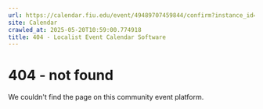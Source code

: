 ```yaml
---
url: https://calendar.fiu.edu/event/49489707459844/confirm?instance_id=49489707477262&return=https%3A%2F%2Fcalendar.fiu.edu%2Fcalendar%3Fevent_types%255B%255D%3D127590
site: Calendar
crawled_at: 2025-05-20T10:59:00.774918
title: 404 - Localist Event Calendar Software
---
```


# 404 - not found
We couldn't find the page on this community event platform.
